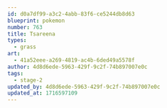 ```yaml
---
id: d0a7df99-a3c2-4abb-83f6-ce5244db8d63
blueprint: pokemon
number: 763
title: Tsareena
types:
  - grass
art:
  - 41a52eee-a269-4819-ac4b-6ded49a5578f
author: 4d8d6ede-5963-429f-9c2f-74b897007e0c
tags:
  - stage-2
updated_by: 4d8d6ede-5963-429f-9c2f-74b897007e0c
updated_at: 1716597109
---
```

